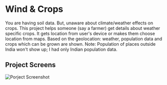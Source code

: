 # Wind & Crops

You are having soil data. But, unaware about climate/weather effects on crops. This project helps someone (say a farmer) get details about weather specific crops. It gets location from user's device or makes them choose location from maps. Based on the geolocation: weather, population data and crops which can be grown are shown. Note: Population of places outside India won't show up; I had only Indian population data.

## Project Screens

![Porject Screenshot](https://github.com/abhigyantiwari/windandcrops/screens/one.png)
